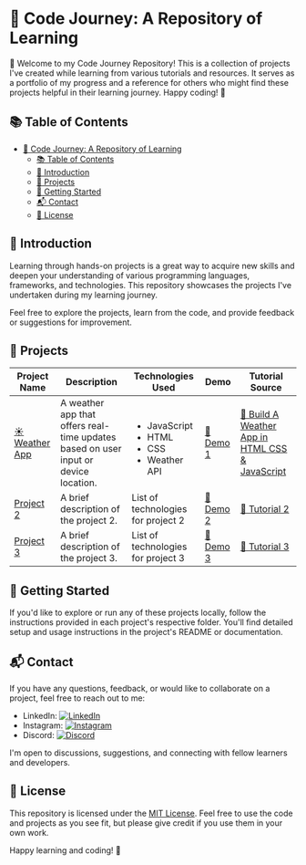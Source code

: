 # 🚀 Code Journey: A Repository of Learning

🌟 Welcome to my Code Journey Repository! This is a collection of projects I've created while learning from various tutorials and resources. It serves as a portfolio of my progress and a reference for others who might find these projects helpful in their learning journey. Happy coding! 🚀

## 📚 Table of Contents

- [🚀 Code Journey: A Repository of Learning](#-code-journey-a-repository-of-learning)
  - [📚 Table of Contents](#-table-of-contents)
  - [📜 Introduction](#-introduction)
  - [🚀 Projects](#-projects)
  - [🏁 Getting Started](#-getting-started)
  - [📬 Contact](#-contact)
  - [📄 License](#-license)

## 📜 Introduction

 Learning through hands-on projects is a great way to acquire new skills and deepen your understanding of various programming languages, frameworks, and technologies. This repository showcases the projects I've undertaken during my learning journey.

Feel free to explore the projects, learn from the code, and provide feedback or suggestions for improvement.

## 🚀 Projects

| Project Name                     | Description                             | Technologies Used                  | Demo               | Tutorial Source    |
| -------------------------------- | --------------------------------------- | ---------------------------------- | ------------------ | ------------------- |
| [☀️Weather App](00-WeatherApp/)   | A weather app that offers real-time updates based on user input or device location.|<br><ul><li>JavaScript</li><li>HTML</li><li>CSS</li><li>Weather API</li></ul> |[🔗 Demo 1](demo-link-1) | [📘 Build A Weather App in HTML CSS & JavaScript](https://youtu.be/c1r-NqYkFPc?si=RciHm_To-kqp_Qek) |
| [Project 2](link-to-project-2)   | A brief description of the project 2.   | List of technologies for project 2  | [🔗 Demo 2](demo-link-2) | [📘 Tutorial 2](tutorial-link-2) |
| [Project 3](link-to-project-3)   | A brief description of the project 3.   | List of technologies for project 3  | [🔗 Demo 3](demo-link-3) | [📘 Tutorial 3](tutorial-link-3) |

## 🏁 Getting Started

 If you'd like to explore or run any of these projects locally, follow the instructions provided in each project's respective folder. You'll find detailed setup and usage instructions in the project's README or documentation.

## 📬 Contact

If you have any questions, feedback, or would like to collaborate on a project, feel free to reach out to me:

- LinkedIn: [![LinkedIn](https://img.shields.io/badge/LinkedIn-Connect%20with%20Me-blue)](https://www.linkedin.com/in/bbetulkaya/)
- Instagram: [![Instagram](https://img.shields.io/badge/Instagram-Follow%20Me-orange)](https://www.instagram.com/webdev.cat)
- Discord: [![Discord](https://img.shields.io/badge/Discord-cocomilkcoco-7289DA)](https://www.discordapp.com/users/595192879631171584)
<!-- - YouTube: [![YouTube](https://img.shields.io/badge/YouTube-Subscribe%20to%20My%20Channel-red)](https://www.youtube.com/your-channel) -->
<!-- - Twitter: [![Twitter](https://img.shields.io/badge/Twitter-Follow%20Me-blue)](https://twitter.com/your-twitter-handle) -->


I'm open to discussions, suggestions, and connecting with fellow learners and developers.

## 📄 License

This repository is licensed under the [MIT License](/LICENSE). Feel free to use the code and projects as you see fit, but please give credit if you use them in your own work.

Happy learning and coding! 🚀
